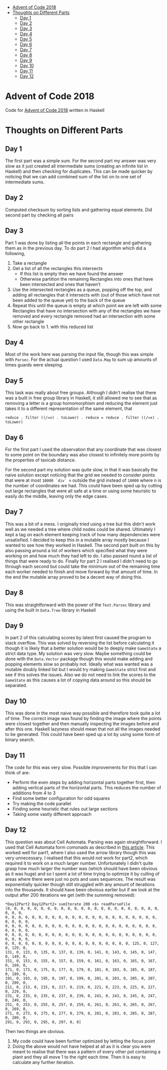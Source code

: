 -   [Advent of Code 2018](#markdown-header-advent-of-code-2018)
-   [Thoughts on Different Parts](#markdown-header-thoughts-on-different-parts)
    -   [Day 1](#markdown-header-day-1)
    -   [Day 2](#markdown-header-day-2)
    -   [Day 3](#markdown-header-day-3)
    -   [Day 4](#markdown-header-day-4)
    -   [Day 5](#markdown-header-day-5)
    -   [Day 6](#markdown-header-day-6)
    -   [Day 7](#markdown-header-day-7)
    -   [Day 8](#markdown-header-day-8)
    -   [Day 9](#markdown-header-day-9)
    -   [Day 10](#markdown-header-day-10)
    -   [Day 11](#markdown-header-day-11)
    -   [Day 12](#markdown-header-day-12)

Advent of Code 2018
===================

Code for [Advent of Code 2018](https://adventofcode.com/2018) written in
Haskell

Thoughts on Different Parts
===========================

Day 1
-----

The first part was a simple sum. For the second part my answer was very
slow as it just created all intermediate sums (creating an infinite list
in Haskell) and then checking for duplicates. This can be made quicker
by noticing that we can add combined sum of the list on to one set of
intermediate sums.

Day 2
-----

Computed checksum by sorting lists and gathering equal elements. Did
second part by checking all pairs

Day 3
-----

Part 1 was done by listing all the points in each rectangle and
gathering them as in the previous day. To do part 2 I had algorithm
which did a following,

1.  Take a rectangle
2.  Get a list of all the rectangles this intersects
    -   If this list is empty then we have found the answer
    -   Otherwise partition the remaining Rectangles into ones that have
        been intersected and ones that haven't
3.  Use the intersected rectangles as a queue, popping off the top, and
    adding all rectangles that it intersects with (out of those which
    have not been added to the queue yet) to the back of the queue
4.  Repeat this until the queue is empty at which point we are left with
    some Rectangles that have no intersection with any of the rectangles
    we have removed and every rectangle removed had an intersection with
    some other rectangle
5.  Now go back to 1. with this reduced list

Day 4
-----

Most of the work here was parsing the input file, though this was simple
with `Parsec`. For the actual question I used `Data.Map` to sum up
amounts of times guards were sleeping.

Day 5
-----

This task was really about free groups. Although I didn't realise that
there was a built in free group library in Haskell, it still allowed me
to see that as removing a letter is a group homomorphism and reducing
the element just takes it to a different representation of the same
element, that

``` {.Haskell}
reduce . filter ((/=x) . toLower) . reduce = reduce . filter ((/=x) . toLower)
```

Day 6
-----

For the first part I used the observation that any coordinate that was
closest to some point on the boundary was also closest to infinitely
more points by the properties of taxicab distance.

For the second part my solution was quite slow, in that it was basically
the naive solution except noticing that the grid we needed to consider
points that were at most `` 10000 `div` n `` outside the grid instead of
`10000` where n is the number of coordinates we had. This could have
been sped up by cutting out large rectangles that were all safe at a
time or using some heuristic to easily do the middle, leaving only the
edge cases.

Day 7
-----

This was a bit of a mess. I originally tried using a tree but this
didn\'t work well as we needed a tree where child nodes could be shared.
Ultimately I kept a tag on each element keeping track of how many
dependencies were unsatisfied. I decided to keep this in a mutable array
mostly because I wanted to see how they worked in Haskell. The second
part built on this by also passing around a list of workers which
specified what they were working on and how much they had left to do. I
also passed round a list of things that were ready to do. Finally for
part 2 I realised I didn\'t need to go through each second but could
take the minimum out of the remaining time each worker needed to finish
and move forward by that amount of time. In the end the mutable array
proved to be a decent way of doing this.

Day 8
-----

This was straightforward with the power of the `Text.Parsec` library and
using the built in `Data.Tree` library in Haskell

Day 9
-----

In part 2 of this calculating scores by latest first caused the program
to stack overflow. This was solved by reversing the list before
calculating it though it is likely that a better solution would be to
deeply make `GameState` a strict data type. My solution was very slow.
Maybe something could be done with the `Data.Vector` package though this
would make adding and popping elements slow so probably not. Ideally
what was wanted was a mutable doubly linked list but I would try making
`GameState` strict first and see if this solves the issues. Also we do
not need to link the scores to the `GameState` as this causes a lot of
copying data around so this should be separated.

Day 10
------

This was done in the most naive way possible and therefore took quite a
lot of time. The correct image was found by finding the image where the
points were closest together and then manually inspecting the images
before and after this one. Haskell lazyness should mean that not all the
images needed to be generated. This could have been sped up a lot by
using some form of binary search.

Day 11
------

The code for this was very slow. Possible improvements for this that I
can think of are:

-   Perform the even steps by adding horizontal parts together first,
    then adding vertical parts of the horizontal parts. This reduces the
    number of additions from 4 to 3
-   Find some better configuration for odd squares
-   Try making the code parallel
-   Finding some heuristic that rules out large sections
-   Taking some vastly different approach

Day 12
------

This question was about Cell Automata. Parsing was again
straightforward. I used that Cell Automata form comonads as described in
[this
article](http://blog.sigfpe.com/2006/12/evaluating-cellular-automata-is.html).
This worked well for part1, where I also used the arrow library though
this was very unnecessary. I realised that this would not work for
part2, which required it to work on a much larger number. Unfortunately
I didn\'t quite grasp how much larger the number was (which should have
been obvious as it was huge) and so I spent a lot of time trying to
optimize it by culling of areas where there were just no pots and uses
sequences. The result was exponentially quicker though still struggled
with any amount of iterations into the thousands. It should have been
obvious earlier but if we look at the output after 200 iterations we get
(with the summing removed):

``` {.Haskell}
*Day12Part2 Day12Part2> sumIterate 200 <$> readParseFile
[0, 0, 0, 0, 0, 0, 0, 0, 0, 0, 0, 0, 0, 0, 0, 0, 0, 0, 0, 0, 0, 0, 0, 0, 0, 0,
0, 0, 0, 0, 0, 0, 0, 0, 0, 0, 0, 0, 0, 0, 0, 0, 0, 0, 0, 0, 0, 0, 0, 0, 0, 0, 0,
0, 0, 0, 0, 0, 0, 0, 0, 0, 0, 0, 0, 0, 0, 0, 0, 0, 0, 0, 0, 0, 0, 0, 0, 0, 0, 0,
0, 0, 0, 0, 0, 0, 0, 0, 0, 0, 0, 0, 0, 0, 0, 0, 0, 0, 0, 0, 0, 0, 0, 0, 0, 0, 0,
0, 0, 0, 0, 0, 0, 0, 0, 0, 0, 0, 0, 0, 0, 0, 0, 0, 0, 0, 125, 0, 127, 0, 129, 0,
131, 0, 133, 0, 135, 0, 137, 0, 139, 0, 141, 0, 143, 0, 145, 0, 147, 0, 149, 0,
151, 0, 153, 0, 155, 0, 157, 0, 159, 0, 161, 0, 163, 0, 165, 0, 167, 0, 169, 0,
171, 0, 173, 0, 175, 0, 177, 0, 179, 0, 181, 0, 183, 0, 185, 0, 187, 0, 189, 0,
191, 0, 193, 0, 195, 0, 197, 0, 199, 0, 201, 0, 203, 0, 205, 0, 207, 0, 209, 0,
211, 0, 213, 0, 215, 0, 217, 0, 219, 0, 221, 0, 223, 0, 225, 0, 227, 0, 229, 0,
231, 0, 233, 0, 235, 0, 237, 0, 239, 0, 241, 0, 243, 0, 245, 0, 247, 0, 249, 0,
251, 0, 253, 0, 255, 0, 257, 0, 259, 0, 261, 0, 263, 0, 265, 0, 267, 0, 269, 0,
271, 0, 273, 0, 275, 0, 277, 0, 279, 0, 281, 0, 283, 0, 285, 0, 287, 0, 289, 0,
291, 0, 293, 0, 295, 0, 297, 0, 0]
```

Then two things are obvious.

1.  My code could have been further optimized by letting the focus point
2.  Doing the above would not have helped at all as it is clear you were
    meant to realise that there was a pattern of every other pot
    containing a plant and they all move 1 to the right each time. Then
    it is easy to calculate any further iteration.
